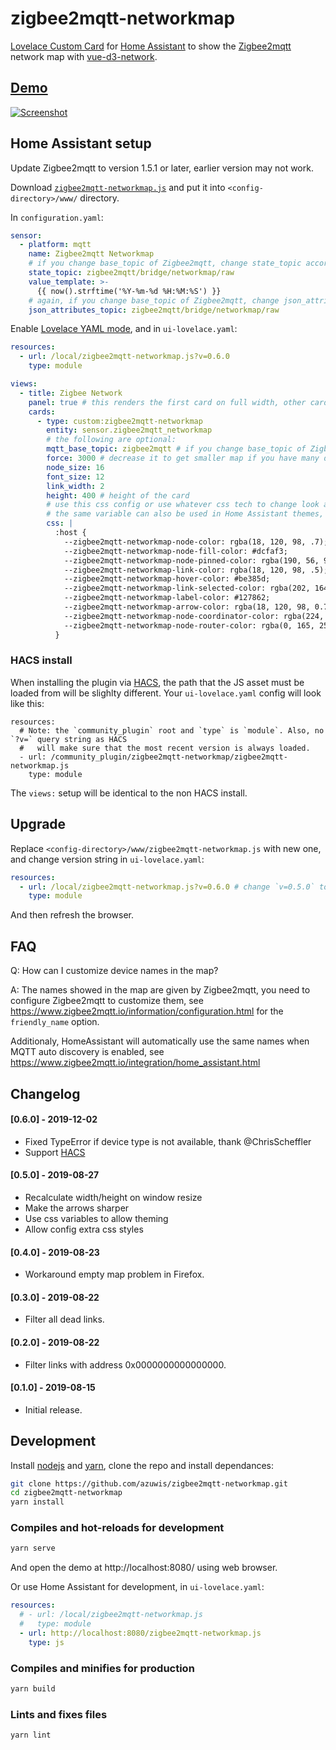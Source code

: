 # zigbee2mqtt-networkmap

[Lovelace Custom Card](https://developers.home-assistant.io/docs/en/lovelace_custom_card.html) for [Home Assistant](https://www.home-assistant.io/) to show the [Zigbee2mqtt](https://github.com/Koenkk/zigbee2mqtt/) network map with [vue-d3-network](https://github.com/emiliorizzo/vue-d3-network/).

## [Demo](https://azuwis.github.io/zigbee2mqtt-networkmap/)

[![Screenshot](https://azuwis.github.io/zigbee2mqtt-networkmap/screenshot.gif)](https://azuwis.github.io/zigbee2mqtt-networkmap/)

## Home Assistant setup

Update Zigbee2mqtt to version 1.5.1 or later, earlier version may not work.

Download [`zigbee2mqtt-networkmap.js`](https://github.com/azuwis/zigbee2mqtt-networkmap/releases/download/v0.6.0/zigbee2mqtt-networkmap.js) and put it into `<config-directory>/www/` directory.

In `configuration.yaml`:
``` yaml
sensor:
  - platform: mqtt
    name: Zigbee2mqtt Networkmap
    # if you change base_topic of Zigbee2mqtt, change state_topic accordingly
    state_topic: zigbee2mqtt/bridge/networkmap/raw
    value_template: >-
      {{ now().strftime('%Y-%m-%d %H:%M:%S') }}
    # again, if you change base_topic of Zigbee2mqtt, change json_attributes_topic accordingly
    json_attributes_topic: zigbee2mqtt/bridge/networkmap/raw

```

Enable [Lovelace YAML mode](https://www.home-assistant.io/lovelace/yaml-mode/),
and in `ui-lovelace.yaml`:

``` yaml
resources:
  - url: /local/zigbee2mqtt-networkmap.js?v=0.6.0
    type: module

views:
  - title: Zigbee Network
    panel: true # this renders the first card on full width, other cards in this view will not be rendered
    cards:
      - type: custom:zigbee2mqtt-networkmap
        entity: sensor.zigbee2mqtt_networkmap
        # the following are optional:
        mqtt_base_topic: zigbee2mqtt # if you change base_topic of Zigbee2mqtt, change it accordingly
        force: 3000 # decrease it to get smaller map if you have many devices
        node_size: 16
        font_size: 12
        link_width: 2
        height: 400 # height of the card
        # use this css config or use whatever css tech to change look and feel,
        # the same variable can also be used in Home Assistant themes, see https://www.home-assistant.io/components/frontend/#defining-themes
        css: |
          :host {
            --zigbee2mqtt-networkmap-node-color: rgba(18, 120, 98, .7);
            --zigbee2mqtt-networkmap-node-fill-color: #dcfaf3;
            --zigbee2mqtt-networkmap-node-pinned-color: rgba(190, 56, 93, .6);
            --zigbee2mqtt-networkmap-link-color: rgba(18, 120, 98, .5);
            --zigbee2mqtt-networkmap-hover-color: #be385d;
            --zigbee2mqtt-networkmap-link-selected-color: rgba(202, 164, 85, .6);
            --zigbee2mqtt-networkmap-label-color: #127862;
            --zigbee2mqtt-networkmap-arrow-color: rgba(18, 120, 98, 0.7);
            --zigbee2mqtt-networkmap-node-coordinator-color: rgba(224, 78, 93, .7);
            --zigbee2mqtt-networkmap-node-router-color: rgba(0, 165, 255, .7);
          }
```

### HACS install

When installing the plugin via [HACS](https://community.home-assistant.io/t/custom-component-hacs/121727),  the path that the JS asset must be loaded from will be slighlty different. Your `ui-lovelace.yaml` config will look like this:

```
resources:
  # Note: the `community_plugin` root and `type` is `module`. Also, no `?v=` query string as HACS
  #   will make sure that the most recent version is always loaded.
  - url: /community_plugin/zigbee2mqtt-networkmap/zigbee2mqtt-networkmap.js
    type: module

```

The `views:` setup will be identical to the non HACS install.


## Upgrade

Replace `<config-directory>/www/zigbee2mqtt-networkmap.js` with new one, and
change version string in `ui-lovelace.yaml`:

``` yaml
resources:
  - url: /local/zigbee2mqtt-networkmap.js?v=0.6.0 # change `v=0.5.0` to `v=0.6.0`
    type: module
```

And then refresh the browser.

## FAQ

Q: How can I customize device names in the map?

A: The names showed in the map are given by Zigbee2mqtt, you need to configure
Zigbee2mqtt to customize them, see
https://www.zigbee2mqtt.io/information/configuration.html for the
`friendly_name` option.

Additionaly, HomeAssistant will automatically use the same names when MQTT auto
discovery is enabled, see
https://www.zigbee2mqtt.io/integration/home_assistant.html

## Changelog

#### [0.6.0] - 2019-12-02

* Fixed TypeError if device type is not available, thank @ChrisScheffler
* Support [HACS](https://hacs.xyz/)

#### [0.5.0] - 2019-08-27

* Recalculate width/height on window resize
* Make the arrows sharper
* Use css variables to allow theming
* Allow config extra css styles

#### [0.4.0] - 2019-08-23

* Workaround empty map problem in Firefox.

#### [0.3.0] - 2019-08-22

* Filter all dead links.

#### [0.2.0] - 2019-08-22

* Filter links with address 0x0000000000000000.

#### [0.1.0] - 2019-08-15

* Initial release.

## Development

Install [nodejs](https://nodejs.org/) and [yarn](https://yarnpkg.com/), clone the
repo and install dependances:

``` bash
git clone https://github.com/azuwis/zigbee2mqtt-networkmap.git
cd zigbee2mqtt-networkmap
yarn install
```

### Compiles and hot-reloads for development

``` bash
yarn serve
```

And open the demo at http://localhost:8080/ using web browser.

Or use Home Assistant for development, in `ui-lovelace.yaml`:

``` yaml
resources:
  # - url: /local/zigbee2mqtt-networkmap.js
  #   type: module
  - url: http://localhost:8080/zigbee2mqtt-networkmap.js
    type: js

```

### Compiles and minifies for production

``` bash
yarn build
```

### Lints and fixes files

``` bash
yarn lint
```
